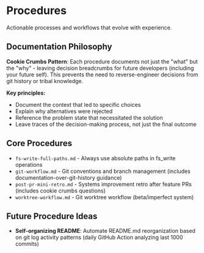 # Procedures

Actionable processes and workflows that evolve with experience.

## Documentation Philosophy

**Cookie Crumbs Pattern**: Each procedure documents not just the "what" but the "why" - leaving decision breadcrumbs for future developers (including your future self). This prevents the need to reverse-engineer decisions from git history or tribal knowledge.

**Key principles:**
- Document the context that led to specific choices
- Explain why alternatives were rejected
- Reference the problem state that necessitated the solution
- Leave traces of the decision-making process, not just the final outcome

## Core Procedures

- `fs-write-full-paths.md` - Always use absolute paths in fs_write operations
- `git-workflow.md` - Git conventions and branch management (includes documentation-over-git-history guidance)
- `post-pr-mini-retro.md` - Systems improvement retro after feature PRs (includes cookie crumbs questions)
- `worktree-workflow.md` - Git worktree workflow (beta/imperfect system)

## Future Procedure Ideas
- **Self-organizing README**: Automate README.md reorganization based on git log activity patterns (daily GitHub Action analyzing last 1000 commits)
